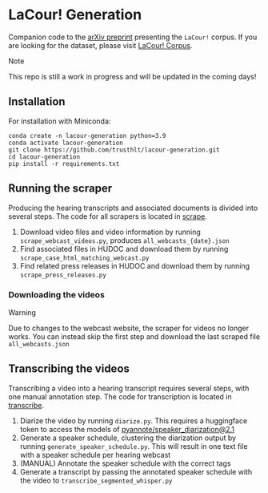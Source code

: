 # LaCour! Generation
Companion code to the [arXiv preprint](http://arxiv.org/abs/2312.05061) presenting the ``LaCour!`` corpus.
If you are looking for the dataset, please visit [LaCour! Corpus](https://github.com/trusthlt/lacour-corpus).

> [!NOTE]  
> This repo is still a work in progress and will be updated in the coming days! 

## Installation

For installation with Miniconda:

```
conda create -n lacour-generation python=3.9
conda activate lacour-generation
git clone https://github.com/trusthlt/lacour-generation.git
cd lacour-generation
pip install -r requirements.txt
```

## Running the scraper

Producing the hearing transcripts and associated documents is divided into several steps. The code for all scrapers is located in [scrape](scrape).
1. Download video files and video information by running ``scrape_webcast_videos.py``, produces ``all_webcasts_{date}.json``
2. Find associated files in HUDOC and download them by running ``scrape_case_html_matching_webcast.py``
3. Find related press releases in HUDOC and download them by running ``scrape_press_releases.py``

### Downloading the videos
> [!WARNING]  
> Due to changes to the webcast website, the scraper for videos no longer works. You can instead skip the first step and download the last scraped file ``all_webcasts.json``


## Transcribing the videos

Transcribing a video into a hearing transcript requires several steps, with one manual annotation step. The code for transcription is located in [transcribe](transcribe).
1. Diarize the video by running ``diarize.py``. This requires a huggingface token to access the models of [pyannote/speaker_diarization@2.1](https://huggingface.co/pyannote/speaker-diarization)
2. Generate a speaker schedule, clustering the diarization output by running ``generate_speaker_schedule.py``. This will result in one text file with a speaker schedule per hearing webcast
3. (MANUAL) Annotate the speaker schedule with the correct tags
4. Generate a transcript by passing the annotated speaker schedule with the video to ``transcribe_segmented_whisper.py``
